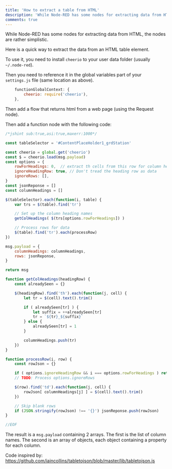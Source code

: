 ```yaml
---
title: 'How to extract a table from HTML'
description: 'While Node-RED has some nodes for extracting data from HTML, the nodes are rather simplistic. Here is a quick way to extract the data from an HTML table element.'
comments: true
---
```


While Node-RED has some nodes for extracting data from HTML, the nodes are rather simplistic.

Here is a quick way to extract the data from an HTML table element.

To use it, you need to install `cheerio` to your user data folder (usually `~/.node-red`).

Then you need to reference it in the global variables part of your `settings.js` file (same location as above).

```javascript
    functionGlobalContext: {
        cheerio: require('cheerio'),
    },
```

Then add a flow that returns html from a web page (using the Request node).

Then add a function node with the following code:

```javascript
/*jshint sub:true,asi:true,maxerr:1000*/

const tableSelector = '#ContentPlaceHolder1_grdStation'

const cheerio = global.get('cheerio')
const $ = cheerio.load(msg.payload)
const options = {
    rowForHeadings: 0,  // extract th cells from this row for column headings (zero-based)
    ignoreHeadingRow: true, // Don't tread the heading row as data
    ignoreRows: [],
}
const jsonReponse = []
const columnHeadings = []

$(tableSelector).each(function(i, table) {
    var trs = $(table).find('tr')

    // Set up the column heading names
    getColHeadings( $(trs[options.rowForHeadings]) )

    // Process rows for data
    $(table).find('tr').each(processRow)
})

msg.payload = {
    columnHeadings: columnHeadings,
    rows: jsonReponse,
}

return msg

function getColHeadings(headingRow) {
    const alreadySeen = {}

    $(headingRow).find('th').each(function(j, cell) {
        let tr = $(cell).text().trim()

        if ( alreadySeen[tr] ) {
            let suffix = ++alreadySeen[tr]
            tr = `${tr}_${suffix}`
        } else {
            alreadySeen[tr] = 1
        }

        columnHeadings.push(tr)
    })
}

function processRow(i, row) {
    const rowJson = {}

    if ( options.ignoreHeadingRow && i === options.rowForHeadings ) return
    // TODO: Process options.ignoreRows

    $(row).find('td').each(function(j, cell) {
        rowJson[ columnHeadings[j] ] = $(cell).text().trim()
    })

    // Skip blank rows
    if (JSON.stringify(rowJson) !== '{}') jsonReponse.push(rowJson)
}

//EOF
```

The result is a `msg.payload` containing 2 arrays. The first is the list of column names.
The second is an array of objects, each object containing a property for each column.

Code inspired by: https://github.com/iaincollins/tabletojson/blob/master/lib/tabletojson.js
